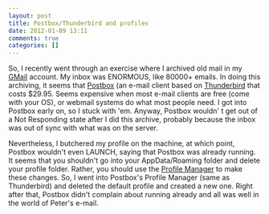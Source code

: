 ```yaml
---
layout: post
title: Postbox/Thunderbird and profiles
date: 2012-01-09 13:11
comments: true
categories: []
---
```

So, I recently went through an exercise where I archived old mail in my <a href="http://www.gmail.com">GMail</a> account. My inbox was ENORMOUS, like 80000+ emails. In doing this archiving, it seems that <a href="http://www.postbox-inc.com/">Postbox</a> (an e-mail client based on <a href="http://www.mozilla.org/en-US/thunderbird/">Thunderbird</a> that costs $29.95. Seems expensive when most e-mail clients are free (come with your OS), or webmail systems do what most people need. I got into Postbox early on, so I stuck with 'em. Anyway, Postbox wouldn' t get out of a Not Responding state after I did this archive, probably because the inbox was out of sync with what was on the server.

Nevertheless, I butchered my profile on the machine, at which point, Postbox wouldn't even LAUNCH, saying that Postbox was already running. It seems that you shouldn't go into your AppData/Roaming folder and delete your profile folder. Rather, you should use the <a href="http://support.postbox-inc.com/entries/81707-the-postbox-profile-manager">Profile Manager</a> to make these changes. So, I went into Postbox's Profile Manager (same as Thunderbird) and deleted the default profile and created a new one. Right after that, Postbox didn't complain about running already and all was well in the world of Peter's e-mail.

